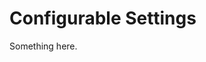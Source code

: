 [title]: # (Configurable Settings)
[tags]: # (XXX)
[priority]: # (5993)
# Configurable Settings
Something here.
